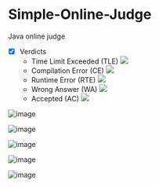 # Simple-Online-Judge
Java online judge

 - [x] Verdicts
    * Time Limit Exceeded (TLE)  ![](https://www.codechef.com/misc/clock_error.png)
    * Compilation Error (CE)  ![](https://s3.amazonaws.com/codechef_shared/misc/alert-icon.gif)
    * Runtime Error (RTE)  ![](https://www.codechef.com/misc/runtime-error.png)
    * Wrong Answer (WA)  ![](https://www.codechef.com/misc/cross-icon.gif)
    * Accepted (AC)  ![](https://www.codechef.com/misc/tick-icon.gif)
    
    
 
![image](https://user-images.githubusercontent.com/61011535/218290316-992c04dc-66f6-482a-8ddb-ab4ca07c31c5.png)


![image](https://user-images.githubusercontent.com/61011535/218290332-f0468a99-dfb4-43b6-b5df-78b95f01ecaf.png)


![image](https://user-images.githubusercontent.com/61011535/218290371-75d8cab9-652b-4869-ad85-95cb787b22fb.png)


![image](https://user-images.githubusercontent.com/61011535/218290392-67b36394-1385-43bc-9192-5df1d3bae627.png)


![image](https://user-images.githubusercontent.com/61011535/218290439-a88a4b85-c2ea-46d3-bd90-59fedc8f724f.png)

